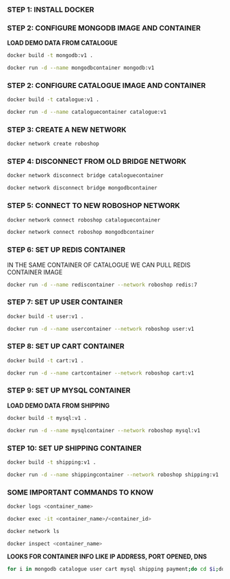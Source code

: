 ### STEP 1: INSTALL DOCKER

### STEP 2: CONFIGURE MONGODB IMAGE AND CONTAINER

**LOAD DEMO DATA FROM CATALOGUE**

```bash
docker build -t mongodb:v1 .
```

```bash
docker run -d --name mongodbcontainer mongodb:v1
```

### STEP 2: CONFIGURE CATALOGUE IMAGE AND CONTAINER

```bash
docker build -t catalogue:v1 .
```

```bash
docker run -d --name cataloguecontainer catalogue:v1
```

### STEP 3: CREATE A NEW NETWORK

```bash
docker network create roboshop
```

### STEP 4: DISCONNECT FROM OLD BRIDGE NETWORK

```bash
docker network disconnect bridge cataloguecontainer
```

```bash
docker network disconnect bridge mongodbcontainer
```

### STEP 5: CONNECT TO NEW ROBOSHOP NETWORK

```bash
docker network connect roboshop cataloguecontainer
```

```bash
docker network connect roboshop mongodbcontainer
```

### STEP 6: SET UP REDIS CONTAINER

IN THE SAME CONTAINER OF CATALOGUE WE CAN PULL REDIS CONTAINER IMAGE

```bash
docker run -d --name rediscontainer --network roboshop redis:7
```

### STEP 7: SET UP USER CONTAINER

```bash
docker build -t user:v1 .
```

```bash
docker run -d --name usercontainer --network roboshop user:v1
```

### STEP 8: SET UP CART CONTAINER

```bash
docker build -t cart:v1 .
```

```bash
docker run -d --name cartcontainer --network roboshop cart:v1
```

### STEP 9: SET UP MYSQL CONTAINER

**LOAD DEMO DATA FROM SHIPPING**

```bash
docker build -t mysql:v1 .
```

```bash
docker run -d --name mysqlcontainer --network roboshop mysql:v1
```

### STEP 10: SET UP SHIPPING CONTAINER

```bash
docker build -t shipping:v1 .
```

```bash
docker run -d --name shippingcontainer --network roboshop shipping:v1
```

### SOME IMPORTANT COMMANDS TO KNOW

```bash
docker logs <container_name>
```

```bash
docker exec -it <container_name>/<container_id>
```

```bash
docker network ls
```

```bash
docker inspect <container_name>
```

**LOOKS FOR CONTAINER INFO LIKE IP ADDRESS, PORT OPENED, DNS**

```bash
for i in mongodb catalogue user cart mysql shipping payment;do cd $i;docker build -t satyology/$i .;docker push satyology/$i;done
```

